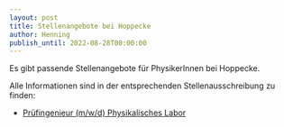 ```yaml
---
layout: post
title: Stellenangebote bei Hoppecke
author: Henning
publish_until: 2022-08-28T00:00:00
---
```


Es gibt passende Stellenangebote für PhysikerInnen bei Hoppecke.

Alle Informationen sind in der entsprechenden Stellenausschreibung zu finden:

* [Prüfingenieur (m/w/d) Physikalisches Labor](/dokumente/ausschreibungen_jobboerse/2021-08-28_hoppecke.pdf)
